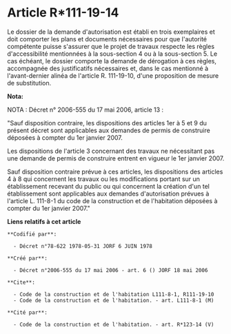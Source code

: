 # Article R*111-19-14

Le dossier de la demande d'autorisation est établi en trois exemplaires et doit comporter les plans et documents nécessaires
pour que l'autorité compétente puisse s'assurer que le projet de travaux respecte les règles d'accessibilité mentionnées à la
sous-section 4 ou à la sous-section 5. Le cas échéant, le dossier comporte la demande de dérogation à ces règles, accompagnée
des justificatifs nécessaires et, dans le cas mentionné à l'avant-dernier alinéa de l'article R. 111-19-10, d'une proposition
de mesure de substitution.

**Nota:**

NOTA : Décret n° 2006-555 du 17 mai 2006, article 13 :

"Sauf disposition contraire, les dispositions des articles 1er à 5 et 9 du présent décret sont applicables aux demandes de
permis de construire déposées à compter du 1er janvier 2007.

Les dispositions de l'article 3 concernant des travaux ne nécessitant pas une demande de permis de construire entrent en
vigueur le 1er janvier 2007.

Sauf disposition contraire prévue à ces articles, les dispositions des articles 4 à 8 qui concernent les travaux ou les
modifications portant sur un établissement recevant du public ou qui concernent la création d'un tel établissement sont
applicables aux demandes d'autorisation prévues à l'article L. 111-8-1 du code de la construction et de l'habitation déposées
à compter du 1er janvier 2007."

**Liens relatifs à cet article**

	**Codifié par**:

	  - Décret n°78-622 1978-05-31 JORF 6 JUIN 1978

	**Créé par**:

	  - Décret n°2006-555 du 17 mai 2006 - art. 6 () JORF 18 mai 2006

	**Cite**:

	  - Code de la construction et de l'habitation L111-8-1, R111-19-10
	  - Code de la construction et de l'habitation. - art. L111-8-1 (M)

	**Cité par**:

	  - Code de la construction et de l'habitation. - art. R*123-14 (V)
